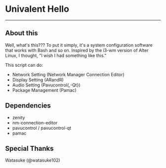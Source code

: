 # Univalent Hello
-----

## About this
Well, what's this??? To put it simply, it's a system configuration software that works with Bash and so on.
Inspired by the i3-wm version of Alter Linux, I thought, "I wish I had something like this."

This script can do:
- Network Setting (Network Manager Connection Editor)
- Display Setting (ARandR)
- Audio Setting (Pavucontrol{,-Qt})
- Package Management (Pamac)

## Dependencies
- zenity
- nm-connection-editor
- pavucontrol / pavucontrol-qt
- pamac

## Special Thanks
Watasuke (@watasuke102)
